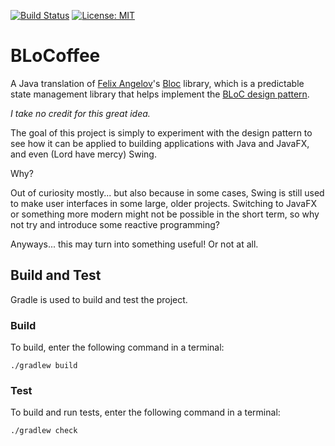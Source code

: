 [![Build Status](https://travis-ci.org/leblancjs/blocoffee.svg?branch=master)](https://travis-ci.org/leblancjs/blocoffee)
[![License: MIT](https://img.shields.io/badge/License-MIT-purple.svg)](https://opensource.org/licenses/MIT)

# BLoCoffee
A Java translation of [Felix Angelov](https://github.com/felangel)'s [Bloc](https://github.com/felangel/bloc) library,
which is a predictable state management library that helps implement the
[BLoC design pattern](https://www.didierboelens.com/2018/08/reactive-programming---streams---bloc).

*I take no credit for this great idea.*

The goal of this project is simply to experiment with the design pattern to see how it can be applied to building
applications with Java and JavaFX, and even (Lord have mercy) Swing.

Why?

Out of curiosity mostly... but also because in some cases, Swing is still used to make user interfaces in some
large, older projects. Switching to JavaFX or something more modern might not be possible in the short term, so why not
try and introduce some reactive programming?

Anyways... this may turn into something useful! Or not at all.

## Build and Test
Gradle is used to build and test the project.

### Build
To build, enter the following command in a terminal:
```$xslt
./gradlew build
```

### Test
To build and run tests, enter the following command in a terminal:
```$xslt
./gradlew check
``` 
